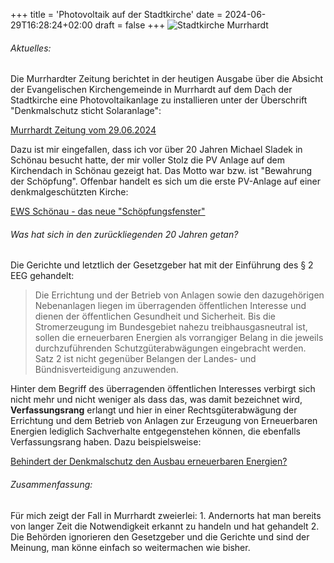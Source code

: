 +++
title = 'Photovoltaik auf der Stadtkirche'
date = 2024-06-29T16:28:24+02:00
draft = false
+++
![Stadtkirche Murrhardt](../../stadtkirche.png)
###### Aktuelles:
Die Murrhardter Zeitung berichtet in der heutigen Ausgabe über die Absicht der Evangelischen Kirchengemeinde in Murrhardt auf dem Dach der Stadtkirche eine Photovoltaikanlage zu installieren unter der Überschrift "Denkmalschutz sticht Solaranlage": 


[Murrhardt Zeitung vom 29.06.2024](https://www.murrhardter-zeitung.de/nachrichten/denkmalschutz-sticht-solaranlage-247460.html)


Dazu ist mir eingefallen, dass ich vor über 20 Jahren Michael Sladek in Schönau besucht hatte, der mir voller Stolz die PV Anlage auf dem Kirchendach in Schönau gezeigt hat. Das Motto war bzw. ist "Bewahrung der Schöpfung". Offenbar handelt es sich um die erste PV-Anlage auf einer denkmalgeschützten Kirche:


[EWS Schönau - das neue "Schöpfungsfenster"](https://www.ews-schoenau.de/blog/artikel/das-neue-schoepfungsfenster/)

###### Was hat sich in den zurückliegenden 20 Jahren getan?

Die Gerichte und letztlich der Gesetzgeber hat mit der Einführung des § 2 EEG gehandelt:
> Die Errichtung und der Betrieb von Anlagen sowie den dazugehörigen Nebenanlagen liegen im überragenden öffentlichen Interesse und dienen der öffentlichen Gesundheit und Sicherheit. Bis die Stromerzeugung im Bundesgebiet nahezu treibhausgasneutral ist, sollen die erneuerbaren Energien als vorrangiger Belang in die jeweils durchzuführenden Schutzgüterabwägungen eingebracht werden. Satz 2 ist nicht gegenüber Belangen der Landes- und Bündnisverteidigung anzuwenden.

Hinter dem Begriff des überragenden öffentlichen Interesses verbirgt sich nicht mehr und nicht weniger als dass das, was damit bezeichnet wird, **Verfassungsrang** erlangt und hier in einer Rechtsgüterabwägung der Errichtung und dem Betrieb von Anlagen zur Erzeugung von Erneuerbaren Energien lediglich Sachverhalte entgegenstehen können, die ebenfalls Verfassungsrang haben. Dazu  beispielsweise:

[Behindert der Denkmalschutz den Ausbau erneuerbaren Energien?](https://www.taylorwessing.com/de/insights-and-events/insights/2023/08/denkmalschutzr)

###### Zusammenfassung:

Für mich zeigt der Fall in Murrhardt zweierlei:
	1. Andernorts hat man bereits von langer Zeit die Notwendigkeit erkannt zu handeln und hat gehandelt
	2. Die Behörden ignorieren den Gesetzgeber und die Gerichte und sind der Meinung, man könne einfach so weitermachen wie bisher.



